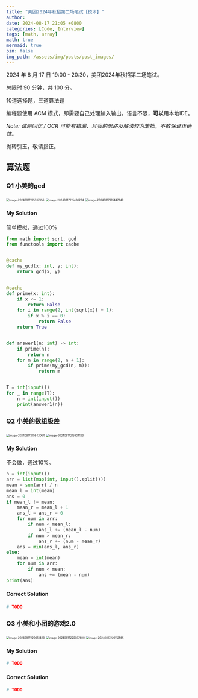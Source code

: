 ```yaml
---
title: "美团2024年秋招第二场笔试【技术】"
author: 
date: 2024-08-17 21:05 +0800
categories: [Code, Interview]
tags: [math, array]
math: true
mermaid: true
pin: false
img_path: /assets/img/posts/post_images/
---
```


2024 年 8 月 17 日 19:00 - 20:30，美团2024年秋招第二场笔试。



总限时 90 分钟，共 100 分。



10道选择题，三道算法题



编程题使用 ACM 模式，即需要自己处理输入输出。语言不限，**可以**用本地IDE。



*Note: 试题回忆 / OCR 可能有错漏，且我的思路及解法较为笨拙，不敢保证正确性。*



抛砖引玉，敬请指正。



## 算法题

### Q1 小美的gcd

<img src="image-20240817215337356.png" alt="image-20240817215337356" style="zoom:50%;" />

<img src="image-20240817215430204.png" alt="image-20240817215430204" style="zoom:50%;" />

<img src="image-20240817215447849.png" alt="image-20240817215447849" style="zoom:50%;" />

#### My Solution

简单模拟，通过100%

```python
from math import sqrt, gcd
from functools import cache


@cache
def my_gcd(x: int, y: int):
    return gcd(x, y)


@cache
def prime(x: int):
    if x <= 1:
        return False
    for i in range(2, int(sqrt(x)) + 1):
        if x % i == 0:
            return False
    return True


def answer1(n: int) -> int:
    if prime(n):
        return n
    for m in range(2, n + 1):
        if prime(my_gcd(n, m)):
            return m


T = int(input())
for _ in range(T):
    n = int(input())
    print(answer1(n))
```



### Q2 小美的数组极差

<img src="image-20240817215642064.png" alt="image-20240817215642064" style="zoom:50%;" />

<img src="image-20240817215904123.png" alt="image-20240817215904123" style="zoom:50%;" />

#### My Solution

不会做，通过10%。

```python
n = int(input())
arr = list(map(int, input().split()))
mean = sum(arr) / n
mean_l = int(mean)
ans = 0
if mean_l != mean:
    mean_r = mean_l + 1
    ans_l = ans_r = 0
    for num in arr:
        if num < mean_l:
            ans_l += (mean_l - num)
        if num > mean_r:
            ans_r += (num - mean_r)
    ans = min(ans_l, ans_r)
else:
    mean = int(mean)
    for num in arr:
        if num < mean:
            ans += (mean - num)
print(ans)
```

#### Correct Solution

```python
# TODO
```



### Q3 小美和小团的游戏2.0

<img src="image-20240817220013423.png" alt="image-20240817220013423" style="zoom:50%;" />

<img src="image-20240817220037600.png" alt="image-20240817220037600" style="zoom:50%;" />

<img src="image-20240817220112565.png" alt="image-20240817220112565" style="zoom:50%;" />

#### My Solution

```python
# TODO
```

#### Correct Solution

```python
# TODO
```


